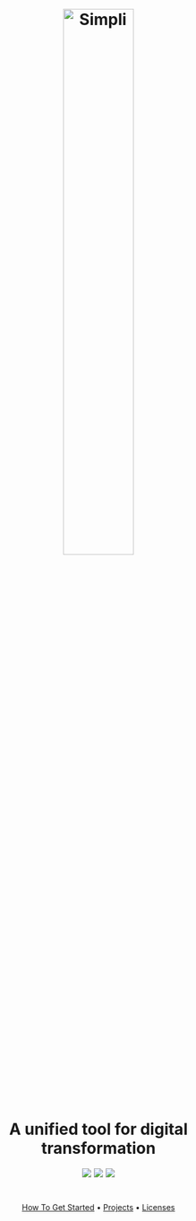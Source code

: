 <h1 align="center">
  <br>
  <a href="https://au.linkedin.com/company/simpli-org"><img style="width:50%;" src="https://rapidplatform.com.au/wp-content/uploads/2020/01/rapid_logo_landscape.svg" alt="Simpli" width="200"></a>
  <br>
  <br>
  A unified tool for digital transformation
  <br>
</h1>

<p align="center" style="display: flex;gap:5px;align-items:center;justify-content:center;">
    <img src="https://img.shields.io/badge/Maintained%3F-yes-green.svg">
    <img src="https://img.shields.io/badge/dev.to-0A0A0A?style=for-the-badge&logo=devdotto&logoColor=white">
    <img src="https://img.shields.io/badge/RSS-FFA500?style=for-the-badge&logo=rss&logoColor=white">
</p>

<br>

<p align="center">
  <a href="#how-to-use">How To Get Started</a> •
  <a href="#download">Projects</a> •
  <a href="#license">Licenses</a>
</p>
